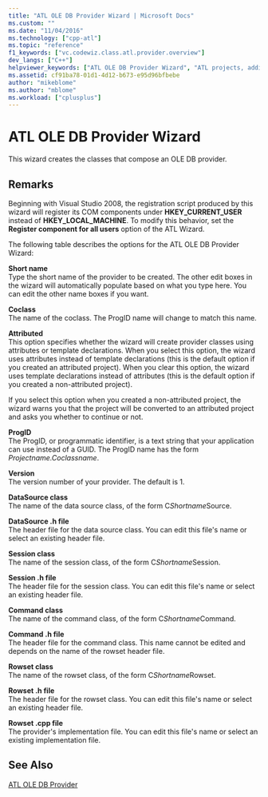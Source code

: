 ```yaml
---
title: "ATL OLE DB Provider Wizard | Microsoft Docs"
ms.custom: ""
ms.date: "11/04/2016"
ms.technology: ["cpp-atl"]
ms.topic: "reference"
f1_keywords: ["vc.codewiz.class.atl.provider.overview"]
dev_langs: ["C++"]
helpviewer_keywords: ["ATL OLE DB Provider Wizard", "ATL projects, adding ATL OLE DB providers"]
ms.assetid: cf91ba78-01d1-4d12-b673-e95d96bfbebe
author: "mikeblome"
ms.author: "mblome"
ms.workload: ["cplusplus"]
---
```

# ATL OLE DB Provider Wizard

This wizard creates the classes that compose an OLE DB provider.

## Remarks

Beginning with Visual Studio 2008, the registration script produced by this wizard will register its COM components under **HKEY_CURRENT_USER** instead of **HKEY_LOCAL_MACHINE**. To modify this behavior, set the **Register component for all users** option of the ATL Wizard.

The following table describes the options for the ATL OLE DB Provider Wizard:

**Short name**  
Type the short name of the provider to be created. The other edit boxes in the wizard will automatically populate based on what you type here. You can edit the other name boxes if you want.

**Coclass**  
The name of the coclass. The ProgID name will change to match this name.

**Attributed**  
This option specifies whether the wizard will create provider classes using attributes or template declarations. When you select this option, the wizard uses attributes instead of template declarations (this is the default option if you created an attributed project). When you clear this option, the wizard uses template declarations instead of attributes (this is the default option if you created a non-attributed project).

If you select this option when you created a non-attributed project, the wizard warns you that the project will be converted to an attributed project and asks you whether to continue or not.

**ProgID**  
The ProgID, or programmatic identifier, is a text string that your application can use instead of a GUID. The ProgID name has the form *Projectname.Coclassname*.

**Version**  
The version number of your provider. The default is 1.

**DataSource class**  
The name of the data source class, of the form C*Shortname*Source.

**DataSource .h file**  
The header file for the data source class. You can edit this file's name or select an existing header file.

**Session class**  
The name of the session class, of the form C*Shortname*Session.

**Session .h file**  
The header file for the session class. You can edit this file's name or select an existing header file.

**Command class**  
The name of the command class, of the form C*Shortname*Command.

**Command .h file**  
The header file for the command class. This name cannot be edited and depends on the name of the rowset header file.

**Rowset class**  
The name of the rowset class, of the form C*Shortname*Rowset.

**Rowset .h file**  
The header file for the rowset class. You can edit this file's name or select an existing header file.

**Rowset .cpp file**  
The provider's implementation file. You can edit this file's name or select an existing implementation file.

## See Also

[ATL OLE DB Provider](../../atl/reference/adding-an-atl-ole-db-provider.md)


